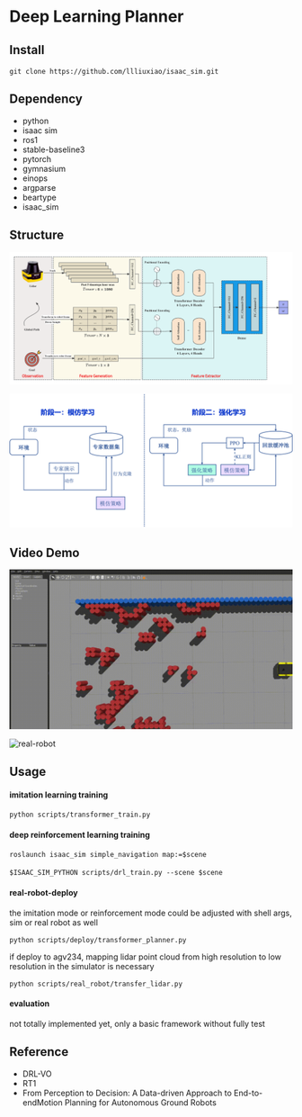 # Deep Learning Planner

## Install

```shell
git clone https://github.com/llliuxiao/isaac_sim.git
```

## Dependency

- python
- isaac sim
- ros1
- stable-baseline3
- pytorch
- gymnasium
- einops
- argparse
- beartype
- isaac_sim

## Structure

![network](imgs/network.png)

![structure](imgs/structure.png)

## Video Demo

![jackal](imgs/jackal.gif)

![real-robot](imgs/real-robot.gif)

## Usage

#### imitation learning training

```shell
python scripts/transformer_train.py
```

#### deep reinforcement learning training

```shell
roslaunch isaac_sim simple_navigation map:=$scene

$ISAAC_SIM_PYTHON scripts/drl_train.py --scene $scene
```

#### real-robot-deploy

the imitation mode or reinforcement mode could be adjusted with shell args, sim or real robot as well

```
python scripts/deploy/transformer_planner.py
```

if deploy to agv234,  mapping lidar point cloud from high resolution to low resolution in the simulator is necessary

```
python scripts/real_robot/transfer_lidar.py
```

#### evaluation

not totally implemented yet, only a basic framework without fully test

## Reference

- DRL-VO
- RT1
- From Perception to Decision: A Data-driven Approach to End-to-endMotion Planning for Autonomous Ground Robots